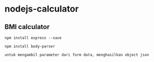 # nodejs-calculator
BMI calculator
------------------
````
npm install express --save

npm install body-parser

untuk mengambil parameter dari form data, menghasilkan object json
````
